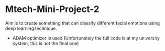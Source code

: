 # Mtech-Mini-Project-2
Aim is to create something that can classify different facial emotions using deep learning technique.
- ADAM optimizer is used
(Unfortunately the full code is at my university system, this is not the final one)

